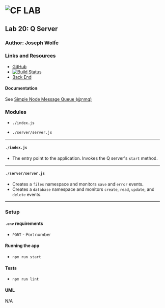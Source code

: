 ![CF](http://i.imgur.com/7v5ASc8.png) LAB
=================================================

## Lab 20: Q Server

### Author: Joseph Wolfe

### Links and Resources
* [GitHub](https://github.com/charmedsatyr-401-advanced-javascript/q-server)
* [![Build Status](https://travis-ci.org/charmedsatyr-401-advanced-javascript/q-server.svg?branch=master)](https://travis-ci.org/charmedsatyr-401-advanced-javascript/q-server)
* [Back End](http://qserver-env.5wcm66q2tu.us-west-2.elasticbeanstalk.com/)

#### Documentation
See [Simple Node Message Queue (@nmq)](https://www.npmjs.com/package/@nmq/q)

### Modules
* `./index.js`

* `./server/server.js`

-----

#### `./index.js`
* The entry point to the application. Invokes the Q server's `start` method.

-----

#### `./server/server.js`
* Creates a `files` namespace and monitors `save` and `error` events.
* Creates a `database` namespace and monitors `create`, `read`, `update`, and `delete` events.

-----

### Setup
#### `.env` requirements
* `PORT` - Port number

#### Running the app
* `npm run start`

#### Tests
* `npm run lint`

#### UML
N/A